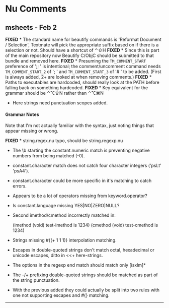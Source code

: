 # Nu Comments

## msheets - Feb 2

**FIXED** * The standard name for beautify commands is 'Reformat Document / Selection', Textmate will pick the appropriate suffix based on if there is a selection or not. Should have a shortcut of ⌃⇧H
**FIXED** * Since this is part of the main repository now Beautify C/ObjC should be submitted to that bundle and removed here.
**FIXED** * Presuming the `TM_COMMENT_START` preference of ';; ' is intentional; the comment/uncomment command needs `TM_COMMENT_START_2` of '; ' and `TM_COMMENT_START_3` of '# ' to be added. (First is always added, 2+ are looked at when removing comments.)
**FIXED** * Paths to executables are hardcoded, should really look at the PATH before falling back on something hardcoded.
**FIXED** * Key equivalent for the grammar should be ⌃⌥⇧N rather than ⌃⌥⌘N
* Here strings need punctuation scopes added.

#### Grammar Notes

Note that I'm not actually familiar with the syntax, just noting things that appear missing or wrong.

**FIXED** * string.regex.nu typo, should be string.regexp.nu
* The \b starting the constant.numeric match is preventing negative numbers from being matched (-0).
* constant.character match does not catch four character integers ('psLt' 'psA4').
* constant.character could be more specific in it's matching to catch errors.
* Appears to be a lot of operators missing from keyword.operator?
* Is constant.language missing YES|NO|ZERO|NULL?
* Second imethod/cmethod incorrectly matched in:
    
    (imethod (void) test-imethod is 1234)
    (cmethod (void) test-cmethod is 1234)
    
* Strings missing #{(+ 1 1 1)} interpolation matching.
* Escapes in double-quoted strings don't match octal, hexadecimal or unicode escapes, ditto in <<+ here-strings.
* The options in the regexp end match should match only [isxlm]*
* The -/+ prefixing double-quoted strings should be matched as part of the string punctuation.
* With the previous added they could actually be split into two rules with one not supporting escapes and #{} matching.

---

